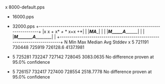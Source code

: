 x 8000-default.pps
+ 16000.pps
* 32000.pps
+--------------------------------------------------------------------------+
|x           x              +   x*     *+*              *  x+x           +*|
|     |_________________________MA__________________________|              |
|                         |_____________M_____A___________________|        |
|                                |_______M_______A_______________|         |
+--------------------------------------------------------------------------+
    N           Min           Max        Median           Avg        Stddev
x   5        721191        730448        725919      726128.6     4137.1981
+   5        725281        732247        727142        728045     3083.0635
No difference proven at 95.0% confidence
*   5        726157        732417        727400        728554     2518.7778
No difference proven at 95.0% confidence
